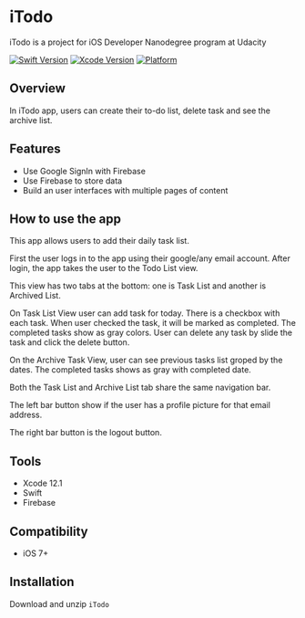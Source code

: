 # iTodo

iTodo is a project for iOS Developer Nanodegree program at Udacity

[![Swift Version](https://img.shields.io/badge/Swift-5.3-brightgreen)](https://swift.org) [![Xcode Version](https://img.shields.io/badge/Xcode-12.1-success.svg)](https://swift.org) [![Platform](https://img.shields.io/cocoapods/p/LFAlertController.svg?style=flat)](https://swift.org)

## Overview

In iTodo app, users can create their to-do list, delete task and see the archive list. 

## Features

- Use Google SignIn with Firebase
- Use Firebase to store data
- Build an user interfaces with multiple pages of content

## How to use the app
This app allows users to add their daily task list.

First the user logs in to the app using their google/any email account. After login, the app takes the user to the Todo List view. 

This view has two tabs at the bottom: one is Task List and another is Archived List.

On Task List View user can add task for today. There is a checkbox with each task. When user checked the task, it will be marked as completed. The completed tasks show as gray colors. User can delete any task by slide the task and click the delete button.

On the Archive Task View, user can see previous tasks list groped by the dates. The completed tasks shows as gray with completed date.

Both the Task List and Archive List tab share the same navigation bar.

The left bar button show if the user has a profile picture for that email address. 

The right bar button is the logout button.

## Tools

- Xcode 12.1
- Swift
- Firebase
 
## Compatibility

 - iOS 7+

## Installation

Download and unzip ```iTodo```





